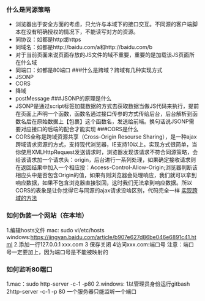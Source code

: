 ### 什么是同源策略
- 浏览器出于安全方面的考虑，只允许与本域下的接口交互。不同源的客户端脚本在没有明确授权的情况下，不能读写对方的资源。
- 同协议：如都是http或https
- 同域名：如都是http://baidu.com/a和http://baidu.com/b
- 对于当前页面来说页面存放的JS文件的域不重要，重要的是加载该JS页面所在什么域
- 同端口：如都是80端口
###什么是跨域？跨域有几种实现方式
-  JSONP
- CORS
- 降域
- postMessage
###JSONP的原理是什么
- JSONP是通过script标签加载数据的方式去获取数据当做JS代码来执行，提前在页面上声明一个函数，函数名通过接口传参的方式传给后台，后台解析到函数名后在原始数据上【包裹】这个函数名，发送给前端。换句话说JSONP需要对应接口的后端的配合才能实现
###CORS是什么
- CORS全称是跨域资源共享（Cross-Origin Resourse Sharing），是一种ajax跨域请求资源的方式，支持现代浏览器，IE支持10以上。实现方式很简单，当你使用XMLHttpRequest发送请求时，浏览器发现该请求不符合同源策略，会给该请求加一个请求头：origin，后台进行一系列处理，如果确定接收请求则在返回结果中加入一个相应投：Access-Control-Allow-Origin;浏览器判断该相应头中是否包含Origin的值，如果有则浏览器会处理响应，我们就可以拿到响应数据，如果不包含浏览器直接驳回，这时我们无法拿到响应数据。所以CORS的表象是让你觉得它与同源的ajax请求没啥区别，代码完全一样
[实现跨域的方法](http://www.jianshu.com/p/6f1c7995bafc)
### 如何伪装一个网站（在本地）
1.编辑hosts文件
mac: sudo vi/etc/hosts
windows:https://jingyan.baidu.com/article/b907e627d86be046e6891c41.html
2.添加一行127.0.0.1 xxx.com
3 保存关闭
4访问xxx.com:端口号
注意：端口号一定要加上，因为端口号是不能被映射的
### 如何监听80端口
1.mac：sudo http-server -c-1 -p80
2.windows:
  1以管理员身份运行gitbash
  2http-server -c-1 -p 80
一个服务器只能监听一个端口
